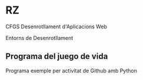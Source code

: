 # RZ

CFGS Desenrotllament d'Aplicacions Web

Entorns de Desenrotllament

## Programa del juego de vida

Programa exemple per activitat de Github amb Python

